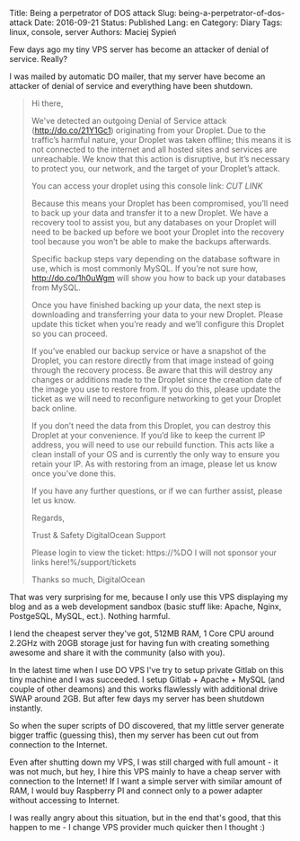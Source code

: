 Title:		Being a perpetrator of DOS attack
Slug:			being-a-perpetrator-of-dos-attack
Date:			2016-09-21
Status:		Published
Lang:     en
Category: Diary
Tags:			linux, console, server
Authors:	Maciej Sypień


Few days ago my tiny VPS server has become an attacker of denial of service. Really?

I was mailed by automatic DO mailer, that my server have become an attacker of denial of service and everything have been shutdown.


> Hi there,
>
> We've detected an outgoing Denial of Service attack (http://do.co/21Y1Gc1) originating from your Droplet. Due to the traffic’s harmful nature, your Droplet was taken offline; this means it is not connected to the internet and all hosted sites and services are unreachable. We know that this action is disruptive, but it’s necessary to protect you, our network, and the target of your Droplet’s attack.
>
> You can access your droplet using this console link: *CUT LINK*
>
> Because this means your Droplet has been compromised, you’ll need to back up your data and transfer it to a new Droplet. We have a recovery tool to assist you, but any databases on your Droplet will need to be backed up before we boot your Droplet into the recovery tool because you won’t be able to make the backups afterwards.
>
> Specific backup steps vary depending on the database software in use, which is most commonly MySQL. If you’re not sure how, http://do.co/1h0uWgm will show you how to back up your databases from MySQL.
>
> Once you have finished backing up your data, the next step is downloading and transferring your data to your new Droplet. Please update this ticket when you’re ready and we’ll configure this Droplet so you can proceed.
>
> If you’ve enabled our backup service or have a snapshot of the Droplet, you can restore directly from that image instead of going through the recovery process. Be aware that this will destroy any changes or additions made to the Droplet since the creation date of the image you use to restore from.  If you do this, please update the ticket as we will need to reconfigure networking to get your Droplet back online.
>
> If you don’t need the data from this Droplet, you can destroy this Droplet at your convenience.  If you’d like to keep the current IP address, you will need to use our rebuild function. This acts like a clean install of your OS and is currently the only way to ensure you retain your IP.  As with restoring from an image, please let us know once you’ve done this.
>
> If you have any further questions, or if we can further assist, please let us know.
>
> Regards,
>
> Trust & Safety
> DigitalOcean Support
>
>
> Please login to view the ticket:
> https://%DO I will not sponsor your links here!%/support/tickets
>
> Thanks so much,
> DigitalOcean


That was very surprising for me, because I only use this VPS displaying my blog and as a web development sandbox (basic stuff like: Apache, Nginx, PostgeSQL, MySQL, ect.). Nothing harmful.

I lend the cheapest server they've got, 512MB RAM, 1 Core CPU around 2.2GHz with 20GB storage just for having fun with creating something awesome and share it with the community (also with you).

In the latest time when I use DO VPS I've try to setup private Gitlab on this tiny machine and I was succeeded. I setup Gitlab + Apache + MySQL (and couple of other deamons) and this works flawlessly with additional drive SWAP around 2GB. But after few days my server has been shutdown instantly.

So when the super scripts of DO discovered, that my little server generate bigger traffic (guessing this), then my server has been cut out from connection to the Internet.

Even after shutting down my VPS, I was still charged with full amount - it was not much, but hey, I hire this VPS mainly to have a cheap server with connection to the Internet! If I want a simple server with similar amount of RAM, I would buy Raspberry PI and connect only to a power adapter without accessing to Internet.

I was really angry about this situation, but in the end that's good, that this happen to me - I change VPS provider much quicker then I thought :)


